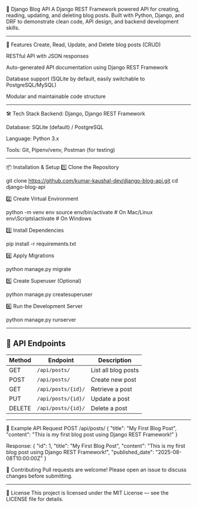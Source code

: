 📝 Django Blog API
A Django REST Framework powered API for creating, reading, updating, and deleting blog posts.
Built with Python, Django, and DRF to demonstrate clean code, API design, and backend development skills.

---

🚀 Features
Create, Read, Update, and Delete blog posts (CRUD)

RESTful API with JSON responses

Auto-generated API documentation using Django REST Framework

Database support (SQLite by default, easily switchable to PostgreSQL/MySQL)

Modular and maintainable code structure

---

🛠️ Tech Stack
Backend: Django, Django REST Framework

Database: SQLite (default) / PostgreSQL

Language: Python 3.x

Tools: Git, Pipenv/venv, Postman (for testing)

---

📦 Installation & Setup
1️⃣ Clone the Repository

git clone https://github.com/kumar-kaushal-dev/django-blog-api.git
cd django-blog-api

2️⃣ Create Virtual Environment

python -m venv env
source env/bin/activate   # On Mac/Linux
env\Scripts\activate      # On Windows

3️⃣ Install Dependencies

pip install -r requirements.txt

4️⃣ Apply Migrations

python manage.py migrate

5️⃣ Create Superuser (Optional)

python manage.py createsuperuser

6️⃣ Run the Development Server

python manage.py runserver

---
## 🚀 API Endpoints

| Method  | Endpoint          | Description          |
|---------|------------------|----------------------|
| GET     | `/api/posts/`    | List all blog posts  |
| POST    | `/api/posts/`    | Create new post      |
| GET     | `/api/posts/{id}/` | Retrieve a post     |
| PUT     | `/api/posts/{id}/` | Update a post       |
| DELETE  | `/api/posts/{id}/` | Delete a post       |

---

🧪 Example API Request
POST /api/posts/
{
    "title": "My First Blog Post",
    "content": "This is my first blog post using Django REST Framework!"
}

Response:
{
    "id": 1,
    "title": "My First Blog Post",
    "content": "This is my first blog post using Django REST Framework!",
    "published_date": "2025-08-08T10:00:00Z"
}

🤝 Contributing
Pull requests are welcome! Please open an issue to discuss changes before submitting.

---

📜 License
This project is licensed under the MIT License — see the LICENSE file for details.



